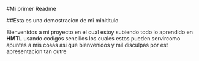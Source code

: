 #Mi primer Readme

##Esta es una demostracion de mi minititulo

Bienvenidos a mi proyecto en el cual estoy subiendo todo lo aprendido en **HMTL** usando codigos 
sencillos los cuales estos pueden servircomo apuntes a mis cosas asi que bienvenidos y mil disculpas
por est apresentacion tan cutre

